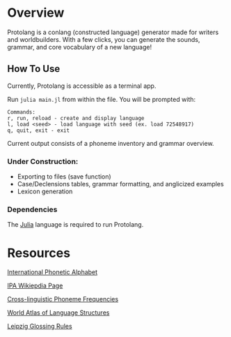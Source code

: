 # Overview

Protolang is a conlang (constructed language) generator made for writers and worldbuilders. With a few clicks, you can generate the sounds, grammar, and core vocabulary of a new language! 

## How To Use

Currently, Protolang is accessible as a terminal app. 

Run `julia main.jl` from within the file. You will be prompted with:
```
Commands:
r, run, reload - create and display language
l, load <seed> - load language with seed (ex. load 72548917)
q, quit, exit - exit
```

Current output consists of a phoneme inventory and grammar overview. 

### Under Construction:

- Exporting to files (save function)
- Case/Declensions tables, grammar formatting, and anglicized examples
- Lexicon generation

### Dependencies

 The [Julia](https://julialang.org/) language is required to run Protolang.

# Resources
[International Phonetic Alphabet](https://www.internationalphoneticassociation.org/sites/default/files/IPA_Kiel_2015.pdf)

[IPA Wikiepdia Page](https://en.wikipedia.org/wiki/International_Phonetic_Alphabet)

[Cross-linguistic Phoneme Frequencies](https://phoible.org/parameters)

[World Atlas of Language Structures](https://wals.info)

[Leipzig Glossing Rules](https://www.eva.mpg.de/lingua/resources/glossing-rules.php)



